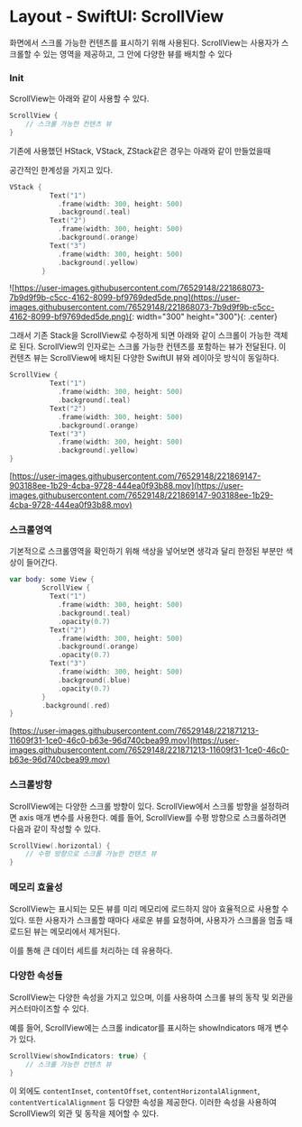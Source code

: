 # Layout - SwiftUI: ScrollView

화면에서 스크롤 가능한 컨텐츠를 표시하기 위해 사용된다. 
ScrollView는 사용자가 스크롤할 수 있는  영역을 제공하고, 그 안에 다양한 뷰를 배치할 수 있다


### Init

ScrollView는 아래와 같이 사용할 수 있다.

```swift
ScrollView {
    // 스크롤 가능한 컨텐츠 뷰
}
```

기존에 사용했던 HStack, VStack, ZStack같은 경우는 아래와 같이 만들었을때

공간적인 한계성을 가지고 있다.

```swift
VStack {
          Text("1")
            .frame(width: 300, height: 500)
            .background(.teal)
          Text("2")
            .frame(width: 300, height: 500)
            .background(.orange)
          Text("3")
            .frame(width: 300, height: 500)
            .background(.yellow)
        }
```

![https://user-images.githubusercontent.com/76529148/221868073-7b9d9f9b-c5cc-4162-8099-bf9769ded5de.png](https://user-images.githubusercontent.com/76529148/221868073-7b9d9f9b-c5cc-4162-8099-bf9769ded5de.png){: width="300" height="300"){: .center}

그래서 기존 Stack을 ScrollView로 수정하게 되면 아래와 같이 스크롤이 가능한 객체로 된다.  ScrollView의 인자로는 스크롤 가능한 컨텐츠를 포함하는 뷰가 전달된다. 이 컨텐츠 뷰는 ScrollView에 배치된 다양한 SwiftUI 뷰와 레이아웃 방식이 동일하다.

```swift
ScrollView {
          Text("1")
            .frame(width: 300, height: 500)
            .background(.teal)
          Text("2")
            .frame(width: 300, height: 500)
            .background(.orange)
          Text("3")
            .frame(width: 300, height: 500)
            .background(.yellow)
}
```

[https://user-images.githubusercontent.com/76529148/221869147-903188ee-1b29-4cba-9728-444ea0f93b88.mov](https://user-images.githubusercontent.com/76529148/221869147-903188ee-1b29-4cba-9728-444ea0f93b88.mov)

### 스크롤영역

기본적으로 스크롤영역을 확인하기 위해 색상을 넣어보면 생각과 달리 한정된 부분만 색상이 들어간다. 

```swift
var body: some View {
        ScrollView {
          Text("1")
            .frame(width: 300, height: 500)
            .background(.teal)
            .opacity(0.7)
          Text("2")
            .frame(width: 300, height: 500)
            .background(.orange)
            .opacity(0.7)
          Text("3")
            .frame(width: 300, height: 500)
            .background(.blue)
            .opacity(0.7)
        }
        .background(.red)
}
```

[https://user-images.githubusercontent.com/76529148/221871213-11609f31-1ce0-46c0-b63e-96d740cbea99.mov](https://user-images.githubusercontent.com/76529148/221871213-11609f31-1ce0-46c0-b63e-96d740cbea99.mov)

### 스크롤방향

ScrollView에는 다양한 스크롤 방향이 있다. ScrollView에서 스크롤 방향을 설정하려면 axis 매개 변수를 사용한다. 예를 들어, ScrollView를 수평 방향으로 스크롤하려면 다음과 같이 작성할 수 있다.

```swift
ScrollView(.horizontal) {
    // 수평 방향으로 스크롤 가능한 컨텐츠 뷰
}
```

### 메모리 효율성

ScrollView는 표시되는 모든 뷰를 미리 메모리에 로드하지 않아 효율적으로 사용할 수 있다.  또한 사용자가 스크롤할 때마다 새로운 뷰를 요청하며, 사용자가 스크롤을 멈출 때 로드된 뷰는 메모리에서 제거된다. 

이를 통해 큰 데이터 세트를 처리하는 데 유용하다.

### 다양한 속성들

ScrollView는 다양한 속성을 가지고 있으며, 이를 사용하여 스크롤 뷰의 동작 및 외관을 커스터마이즈할 수 있다. 

예를 들어, ScrollView에는 스크롤 indicator를 표시하는 showIndicators 매개 변수가 있다.

```swift
ScrollView(showIndicators: true) {
    // 스크롤 가능한 컨텐츠 뷰
}
```

이 외에도 `contentInset`, `contentOffset`, `contentHorizontalAlignment`, `contentVerticalAlignment` 등 다양한 속성을 제공한다. 이러한 속성을 사용하여 ScrollView의 외관 및 동작을 제어할 수 있다.

